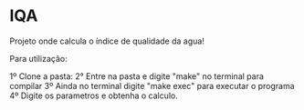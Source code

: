 # IQA
Projeto onde calcula o índice de qualidade da agua!

Para utilização:

  1º Clone a pasta:
  2° Entre na pasta e digite "make" no terminal para compilar
  3º Ainda no terminal digite "make exec" para executar o programa
  4º Digite os parametros e obtenha o calculo.
  
